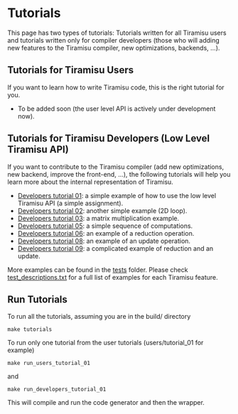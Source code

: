 # Tutorials

This page has two types of tutorials: Tutorials written for all Tiramisu users and tutorials written only for compiler developers (those who will adding new features to the Tiramisu compiler, new optimizations, backends, ...).

## Tutorials for Tiramisu Users
If you want to learn how to write Tiramisu code, this is the right tutorial
for you.

- To be added soon (the user level API is actively under development now). 

## Tutorials for Tiramisu Developers (Low Level Tiramisu API)

If you want to contribute to the Tiramisu compiler (add new
optimizations, new backend, improve the front-end, ...), the following
tutorials will help you learn more about the internal representation
of Tiramisu.

- [Developers tutorial 01](developers/tutorial_01/tutorial_01.cpp): a simple example of how to use the low level Tiramisu API (a simple assignment).
- [Developers tutorial 02](developers/tutorial_02/tutorial_02.cpp): another simple example (2D loop).
- [Developers tutorial 03](developers/tutorial_03/tutorial_03.cpp): a matrix multiplication example.
- [Developers tutorial 05](developers/tutorial_05/tutorial_05.cpp): a simple sequence of computations.
- [Developers tutorial 06](developers/tutorial_06/tutorial_06.cpp): an example of a reduction operation.
- [Developers tutorial 08](developers/tutorial_08/tutorial_08.cpp): an example of an update operation.
- [Developers tutorial 09](developers/tutorial_09/tutorial_09.cpp): a complicated example of reduction and an update.

More examples can be found in the [tests](tests/) folder. Please check [test_descriptions.txt](tests/test_descriptions.txt) for a full list of examples for each Tiramisu feature.

## Run Tutorials

To run all the tutorials, assuming you are in the build/ directory

    make tutorials
    
To run only one tutorial from the user tutorials (users/tutorial_01 for example)

    make run_users_tutorial_01

and

    make run_developers_tutorial_01
    
This will compile and run the code generator and then the wrapper.

